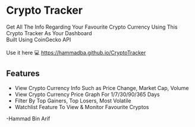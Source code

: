 # Crypto Tracker

Get All The Info Regarding Your Favourite Crypto Currency Using This Crypto Tracker As Your Dashboard<br />
Built Using CoinGecko API<br><br>
Use it here 💻 https://hammadba.github.io/CryptoTracker

## Features
* View Crypto Currency Info Such as Price Change, Market Cap, Volume
* View Crypto Currency Price Graph For 1/7/30/90/365 Days
* Filter By Top Gainers, Top Losers, Most Volatile
* Watchlist Feature To View & Monitor Favourite Cryptos 

-Hammad Bin Arif
